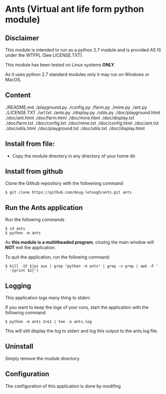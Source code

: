 # Ants (Virtual ant life form python module)


## Disclaimer

This module is intended to run as a python 2.7 module and is provided AS IS under the WTFPL (See LICENSE.TXT).

This module has been tested on Linux systems **ONLY**.

As it uses python 2.7 standard modules only it may run on Windows or MacOS.


## Content

./README.md
./playground.py
./config.py
./farm.py
./mine.py
./ant.py
./LICENSE.TXT
./url.txt
./ants.py
./display.py
./utils.py
./doc/playground.html
./doc/ant.html
./doc/farm.html
./doc/mine.html
./doc/display.txt
./doc/farm.txt
./doc/config.txt
./doc/mine.txt
./doc/config.html
./doc/ant.txt
./doc/utils.html
./doc/playground.txt
./doc/utils.txt
./doc/display.html


## Install from file:

* Copy the module directory in any directory of your home dir.

## Install from github

Clone the Github repository with the followning command

```
$ git clone https://github.com/doug-letough/ants.git ants
```


## Run the Ants application

Run the following commands

```
$ cd ants
$ python -m ants
```

As **this module is a multitheaded program**, closing the main window will **NOT** exit the application.

To quit the application, run the following command:

```
$ kill -15 $(ps aux | grep "python -m ants" | grep -v grep | awk -F ' ' '{print $2}')
```


## Logging

This application logs many thing to stderr.

If you want to keep the logs of your runs, start the application with the following command:

```
$ python -m ants 2>&1 | tee -a ants.log
```

This will still display the log to stderr and log this output to the ants.log file.


## Uninstall

Simply remove the module directory. 


## Configuration

The configuration of this application is done by modifing
